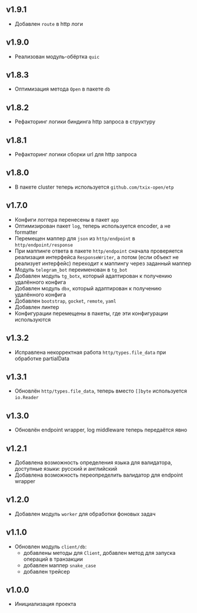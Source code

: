 ## v1.9.1
* Добавлен `route` в http логи
## v1.9.0
* Реализован модуль-обёртка `quic`
## v1.8.3
* Оптимизация метода `Open` в пакете `db`
## v1.8.2
* Рефакторинг логики биндинга http запроса в структуру
## v1.8.1
* Рефакторинг логики сборки url для http запроса
## v1.8.0
* В пакете cluster теперь используется `github.com/txix-open/etp`
## v1.7.0
* Конфиги логгера перенесены в пакет `app`
* Оптимизирован пакет `log`, теперь используется encoder, а не formatter
* Перемещен маппер для `json` из `http/endpoint` в `http/endpoint/response`
* При маппинге ответа в пакете `http/endpoint` сначала проверяется реализация интерфейса `ResponseWriter`, а потом (если объект не реализует интерфейс) переходит к маппингу через заданный маппер
* Модуль `telegram_bot` переименован в `tg_bot`
* Добавлен модуль `tg_botx`, который адаптирован к получению удалённого конфига
* Добавлен модуль `dbx`, который адаптирован к получению удалённого конфига
* Добавлен `bootstrap`, `gocket`, `remote`, `yaml`
* Добавлен линтер
* Конфигурации перемещены в пакеты, где эти конфигурации используются
## v1.3.2
* Исправлена некорректная работа `http/types.file_data` при обработке partialData
## v1.3.1
* Обновлён `http/types.file_data`, теперь вместо `[]byte` используется `io.Reader`
## v1.3.0
* Обновлён endpoint wrapper, log middleware теперь передаётся явно
## v1.2.1
* Добавлена возможность определения языка для валидатора, доступные языки: русский и английский
* Добавлена возможность переопределить валидатор для endpoint wrapper
## v1.2.0
* Добавлен модуль `worker` для обработки фоновых задач
## v1.1.0
* Обновлен модуль `client/db`:
    * добавлены методы для `Client`, добавлен метод для запуска операций в транзакции
    * добавлен маппер `snake_case`
    * добавлен трейсер
## v1.0.0
* Инициализация проекта